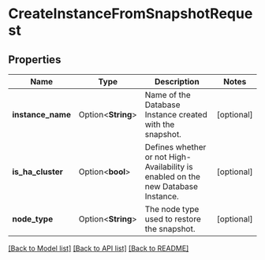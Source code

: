 # CreateInstanceFromSnapshotRequest

## Properties

Name | Type | Description | Notes
------------ | ------------- | ------------- | -------------
**instance_name** | Option<**String**> | Name of the Database Instance created with the snapshot. | [optional]
**is_ha_cluster** | Option<**bool**> | Defines whether or not High-Availability is enabled on the new Database Instance. | [optional]
**node_type** | Option<**String**> | The node type used to restore the snapshot. | [optional]

[[Back to Model list]](../README.md#documentation-for-models) [[Back to API list]](../README.md#documentation-for-api-endpoints) [[Back to README]](../README.md)


